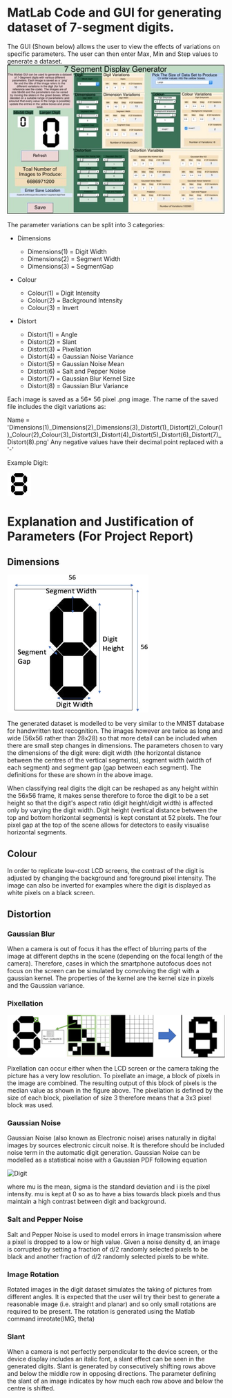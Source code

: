 # MatLab Code and GUI for generating dataset of 7-segment digits.

The GUI (Shown below) allows the user to view the effects of variations on specific parameters. The user can then enter Max, Min and Step values to generate a dataset.
![GUI](Pictures/GUI.jpg)

The parameter variations can be split into 3 categories:

* Dimensions
	* Dimensions(1) = Digit Width
	* Dimensions(2) = Segment Width
	* Dimensions(3) = SegmentGap

* Colour
	* Colour(1) = Digit Intensity
	* Colour(2) = Background Intensity
	* Colour(3) = Invert

* Distort 
	* Distort(1) = Angle
	* Distort(2) = Slant
	* Distort(3) = Pixellation
	* Distort(4) = Gaussian Noise Variance
	* Distort(5) = Gaussian Noise Mean
	* Distort(6) = Salt and Pepper Noise
	* Distort(7) = Gaussian Blur Kernel Size
	* Distort(8) = Gaussian Blur Variance

Each image is saved as a 56* 56 pixel .png image. The name of the saved file includes the digit variations as:

Name = 'Dimensions(1)_Dimensions(2)_Dimensions(3)_Distort(1)_Distort(2)_Colour(1)_Colour(2)_Colour(3)_Distort(3)_Distort(4)_Distort(5)_Distort(6)_Distort(7)_Distort(8).png'
Any negative values have their decimal point replaced with a '-'

Example Digit:

![Digit](Pictures/Digit.png)


# Explanation and Justification of Parameters (For Project Report)


## Dimensions

![Digit](Pictures/Database_DigitDimensions.png)

The generated dataset is modelled to be very similar to the MNIST database for handwritten text recognition. The images however are twice as long and wide (56x56 rather than 28x28) so that more detail can be included when there are small step changes in dimensions. The parameters chosen to vary the dimensions of the digit were: digit width (the horizontal distance between the centres of the vertical segments), segment width (width of each segment) and segment gap (gap between each segment). The definitions for these are shown in the above image.

When classifying real digits the digit can be reshaped as any height within the 56x56 frame, it makes sense therefore to force the digit to be a set height so that the digit's aspect ratio (digit height/digit width) is affected only by varying the digit width. Digit height (vertical distance between the top and bottom horizontal segments) is kept constant at 52 pixels. The four pixel gap at the top of the scene allows for detectors to easily visualise horizontal segments.

## Colour

In order to replicate low-cost LCD screens, the contrast of the digit is adjusted by changing the background and foreground pixel intensity. The image can also be inverted for examples where the digit is displayed as white pixels on a black screen.

## Distortion

### Gaussian Blur

When a camera is out of focus it has the effect of blurring parts of the image at different depths in the scene (depending on the focal length of the camera). Therefore, cases in which the smartphone autofocus does not focus on the screen can be simulated by convolving the digit with a gaussian kernel. The properties of the kernel are the kernel size in pixels and the Gaussian variance. 

### Pixellation

![Digit](Pictures/DigitPixellation.png)

Pixellation can occur either when the LCD screen or the camera taking the picture has a very low resolution. To pixellate an image, a block of pixels in the image are combined. The resulting output of this block of pixels is the median value as shown in the figure above. The pixellation is defined by the size of each block, pixellation of size 3 therefore means that a 3x3 pixel block was used.

### Gaussian Noise

Gaussian Noise (also known as Electronic noise) arises naturally in digital images by sources electronic circuit noise. It is therefore should be included noise term in the automatic digit generation. Gaussian Noise can be modelled as a statistical noise with a Gaussian PDF following equation

![Digit](Pictures/NoiseEquation.png)

where mu is the mean, sigma is the standard deviation and i is the pixel intensity. mu is kept at 0 so as to have a bias towards black pixels and thus maintain a high contrast between digit and background. 

### Salt and Pepper Noise

Salt and Pepper Noise is used to model errors in image transmission where a pixel is dropped to a low or high value. Given a noise density d, an image is corrupted by setting a fraction of d/2 randomly selected pixels to be black and another fraction of d/2 randomly selected pixels to be white.

### Image Rotation

Rotated images in the digit dataset simulates the taking of pictures from different angles. It is expected that the user will try their best to generate a reasonable image (i.e. straight and planar) and so only small rotations are required to be present. The rotation is generated using the Matlab command imrotate(IMG, theta)

### Slant

When a camera is not perfectly perpendicular to the device screen, or the device display includes an italic font, a slant effect can be seen in the generated digits. Slant is generated by consecutively shifting rows above and below the middle row in opposing directions. The parameter defining the slant of an image indicates by how much each row above and below the centre is shifted.

